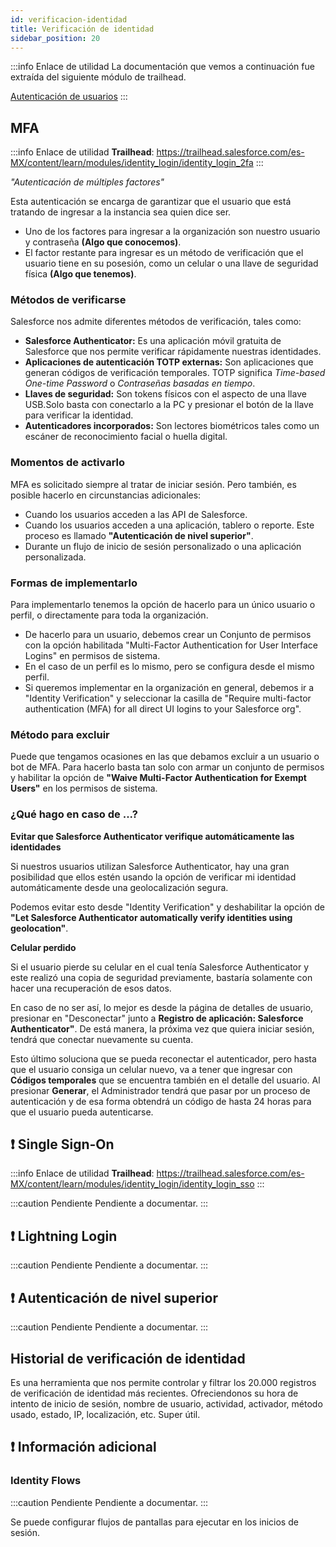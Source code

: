 ```yaml
---
id: verificacion-identidad
title: Verificación de identidad
sidebar_position: 20
---
```


:::info Enlace de utilidad
La documentación que vemos a continuación fue extraída del siguiente módulo de trailhead.

[Autenticación de usuarios](https://trailhead.salesforce.com/es-MX/content/learn/modules/identity_login)
:::


## MFA 
:::info Enlace de utilidad
**Trailhead**: 
https://trailhead.salesforce.com/es-MX/content/learn/modules/identity_login/identity_login_2fa
:::

*"Autenticación de múltiples factores"*

Esta autenticación se encarga de garantizar que el usuario que está tratando de ingresar a la instancia
sea quien dice ser.

* Uno de los factores para ingresar a la organización son nuestro usuario y contraseña **(Algo que conocemos)**.
* El factor restante para ingresar es un método de verificación que el usuario tiene en su posesión, como un celular o una llave de seguridad 
física **(Algo que tenemos)**.

### Métodos de verificarse
Salesforce nos admite diferentes métodos de verificación, tales como: 
* **Salesforce Authenticator:** Es una aplicación móvil gratuita de Salesforce que nos permite verificar rápidamente nuestras identidades.
* **Aplicaciones de autenticación TOTP externas:** Son aplicaciones que generan códigos de verificación temporales. TOTP significa *Time-based One-time Password* o *Contraseñas basadas en tiempo*. 
* **Llaves de seguridad:** Son tokens físicos con el aspecto de una llave USB.Solo basta con conectarlo a la PC y presionar el botón
de la llave para verificar la identidad.
* **Autenticadores incorporados:** Son lectores biométricos tales como un escáner de reconocimiento facial
o huella digital.

### Momentos de activarlo
MFA es solicitado siempre al tratar de iniciar sesión. Pero también, es posible hacerlo en circunstancias adicionales:
* Cuando los usuarios acceden a las API de Salesforce.
* Cuando los usuarios acceden a una aplicación, tablero o reporte. Este proceso es llamado **"Autenticación de nivel superior"**.
* Durante un flujo de inicio de sesión personalizado o una aplicación personalizada.


### Formas de implementarlo
Para implementarlo tenemos la opción de hacerlo para un único usuario o perfil, o directamente para toda la organización.
* De hacerlo para un usuario, debemos crear un Conjunto de permisos con la opción habilitada "Multi-Factor Authentication for User Interface Logins" en permisos de sistema.
* En el caso de un perfil es lo mismo, pero se configura desde el mismo perfil.
* Si queremos implementar en la organización en general, debemos ir a "Identity Verification" y seleccionar la casilla de "Require multi-factor authentication (MFA) for all direct UI logins to your Salesforce org".

### Método para excluir
Puede que tengamos ocasiones en las que debamos excluir a un usuario o bot de MFA. Para hacerlo basta tan solo con armar un conjunto de permisos y habilitar la opción de **"Waive Multi-Factor Authentication for Exempt Users"** 
en los permisos de sistema.


### ¿Qué hago en caso de ...?

**Evitar que Salesforce Authenticator verifique automáticamente las identidades**

Si nuestros usuarios utilizan Salesforce Authenticator, hay una gran posibilidad que ellos estén usando la opción de verificar mi identidad automáticamente desde una geolocalización 
segura.

Podemos evitar esto desde "Identity Verification" y deshabilitar la opción de **"Let Salesforce Authenticator automatically verify identities using geolocation"**.

**Celular perdido** 

Si el usuario pierde su celular en el cual tenía Salesforce Authenticator y este realizó una copia de seguridad previamente, bastaría solamente con hacer una recuperación
de esos datos. 

En caso de no ser así, lo mejor es desde la página de detalles de usuario, presionar en "Desconectar" junto a **Registro de aplicación: Salesforce Authenticator"**.
De está manera, la próxima vez que quiera iniciar sesión, tendrá que conectar nuevamente su cuenta.

Esto último soluciona que se pueda reconectar el autenticador, pero hasta que el usuario consiga un celular nuevo, va a tener que ingresar con **Códigos temporales** que se encuentra también
en el detalle del usuario. Al presionar **Generar**, el Administrador tendrá que pasar por un proceso de autenticación y de esa forma obtendrá un código de hasta 24 horas para que el usuario pueda autenticarse.


## :exclamation: Single Sign-On
:::info Enlace de utilidad
**Trailhead**: 
https://trailhead.salesforce.com/es-MX/content/learn/modules/identity_login/identity_login_sso
:::

:::caution Pendiente
Pendiente a documentar.
:::

## :exclamation: Lightning Login
:::caution Pendiente
Pendiente a documentar.
:::


## :exclamation: Autenticación de nivel superior
:::caution Pendiente
Pendiente a documentar.
:::

## Historial de verificación de identidad
Es una herramienta que nos permite controlar y filtrar los 20.000 registros de verificación de identidad más recientes. Ofreciendonos su hora de intento de inicio de sesión, 
nombre de usuario, actividad, activador, método usado, estado, IP, localización, etc. Super útil.


## :exclamation: Información adicional

### Identity Flows
:::caution Pendiente
Pendiente a documentar.
:::

Se puede configurar flujos de pantallas para ejecutar en los inicios de sesión.




